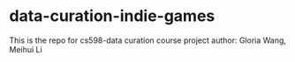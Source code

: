 # data-curation-indie-games
This is the repo for cs598-data curation course project 
author: Gloria Wang, Meihui Li
